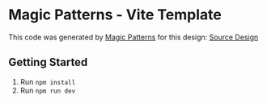 # Magic Patterns - Vite Template

This code was generated by [Magic Patterns](https://magicpatterns.com) for this design: [Source Design](https://magicpatterns.com/c/q3waprndxpy2xkr3tffuky)

## Getting Started

1. Run `npm install`
2. Run `npm run dev`
